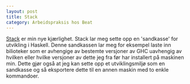 ```yaml
---
layout: post
title: Stack
category: Arbeidspraksis hos Beat
---
```


[Stack][stack] er min nye kjærlighet. Stack lar meg sette opp en
'sandkasse' for utvikling i Haskell. Denne sandkassen lar meg for eksempel 
laste inn bilioteker som er avhengige av bestemte versjoner av GHC 
uavhengig av hvilken eller hvilke versjoner av dette jeg fra før har
installert på maskinen min. Dette gjør også at jeg kan sette opp et
utviklingsmiljø som en sandkasse og så eksportere dette til en annen
maskin med to enkle kommandoer.

[stack]: https://wiki.haskell.org/Stack
